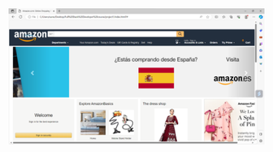 <img width="1440" alt="Screenshot 2023-12-13 at 1 22 26 AM" src="https://github.com/DevipriyaSuresh/Amazon-clone/blob/main/output.png">
